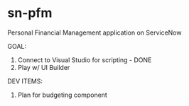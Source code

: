 # sn-pfm
Personal Financial Management application on ServiceNow

GOAL:
1. Connect to Visual Studio for scripting - DONE
2. Play w/ UI Builder

DEV ITEMS:
1. Plan for budgeting component
